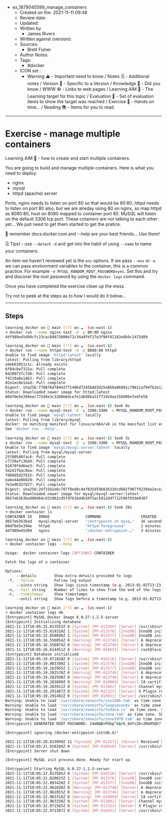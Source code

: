 - ex_1879045599_manage_containers
	- Created on the: 2021-11-11 09:48
	- Review date:
	- Updated:
	- Written by 
		- James Rivers
	- Written against (version):
	- Sources: 
		- Brett Fisher
	- Author Notes: 
	- Tags: 
		- #docker 
	- ICON set : 
		- Warning ⚠️ - Important need to know / Notes 🗒 - Additional notes / Version 🌱 - Specific to a Version / Knowledge 🧠 - Did you know / WWW 🕸 - Links to web pages / Learning AIM 🎯 - The Learning target for this topic / Evaluation 🧪 - Set of evaluation items to show the target was reached / Exercise 🤸 - Hands on time... /  Reading 📚  - Items for you to read. 
---
# Exercise - manage multiple containers
Learning AIM 🎯 - how to create and start multiple containers.

You are going to build and manage multiple containers.  Here is what you need to deploy:
- nginx 
- mysql 
- httpd (apache) server

Ports, nginx needs to listen on port 80 so that would be 80:80, httpd needs to listen on port 80 also, but we are alreday using 80 on nginx, so map httpd as 8080:80, host on 8080 mapped to container port 80.  MySQL will listen on the default 3306 tcp port.  These cotainers are not talking to each other yet... We just need to get them started to get the pratice.

🧠  remember docs.docker.com and --help are your best friends... Use them!

 🗒 Tips! - use `--detach` `-d` and get into the habit of using `--name` to name your containers. 
 
 An item we haven't reviewed yet is the `env` options. If we pass `--env` or `-e` we can pass environment variables to the container, this is a common practice. For example `-e MYSQL_RANDOM_ROOT_PASSWORD=yes`.  Set this and try and discover the root password by using the `docker logs` command. 
 
 Once you have completed the exercise clean up the mess. 
 
 Try not to peek at the steps as to how I would do it below... 
 
 --- 
 
 ## Steps 
 
 ```bash
 learning_docker on  main [!?] on ☁️  (us-east-1) 
➜ docker run --name nginx-test -d -p 80:80 nginx
4df989e45d99cfc23cac84073800e72c34a9fdf27e3f98f41163e8b9c1475d89

learning_docker on  main [!?] on ☁️  (us-east-1) 
➜ docker run --name httpd-test -d -p 8080:80 httpd
Unable to find image 'httpd:latest' locally
latest: Pulling from library/httpd
a9eb63951c1c: Already exists 
6f84cbe7322a: Pull complete 
0420072fc7d8: Pull complete 
f4210a0a1463: Pull complete 
02a1ec8e1aad: Pull complete 
Digest: sha256:f70876d78442771406d7245b8d3425e8b0a86891c79811af94fb2e12af0fadeb
Status: Downloaded newer image for httpd:latest
80df0e5e394eec772d4e3c3388b6dce7e1d6d8ba31f734e9ae156906efedfe58

learning_docker on  main [!?] on ☁️  (us-east-1) took 8s 
➜ docker run --name mysql-test -d -p 3306:3306 -e MYSQL_RANDOM_ROOT_PASSWORD=yes mysql 
Unable to find image 'mysql:latest' locally
latest: Pulling from library/mysql
docker: no matching manifest for linux/arm64/v8 in the manifest list entries.
See 'docker run --help'.
      
learning_docker on  main [!?] on ☁️  (us-east-1) took 3s 
❯ docker run --name mysql-test -d -p 3306:3306 -e MYSQL_RANDOM_ROOT_PASSWORD=yes  mysql/mysql-server 
Unable to find image 'mysql/mysql-server:latest' locally
latest: Pulling from mysql/mysql-server
25f80540fac6: Pull complete 
c7738afc36d4: Pull complete 
91078f446ee3: Pull complete 
5e2d1fbac0aa: Pull complete 
fd68d5d37815: Pull complete 
eabe44e0b828: Pull complete 
7e3e9b32f027: Pull complete 
Digest: sha256:2df31b2e6c787f8ed8c4ef835d59b83b33dcd682f907f92394a2ece2ab7ab5a6
Status: Downloaded newer image for mysql/mysql-server:latest
d657e63b3bad80d64cd31962cd5fdf61bd4b10f5ac5912dd7712596f03de0307

learning_docker on  main [!?] on ☁️  (us-east-1) took 28s 
➜ docker container ls 
CONTAINER ID   IMAGE                COMMAND                  CREATED          STATUS                             PORTS                                     NAMES
d657e63b3bad   mysql/mysql-server   "/entrypoint.sh mysq…"   16 seconds ago   Up 15 seconds (health: starting)   0.0.0.0:3306->3306/tcp, 33060-33061/tcp   mysql-test
80df0e5e394e   httpd                "httpd-foreground"       2 minutes ago    Up 2 minutes                       0.0.0.0:8080->80/tcp                      httpd-test
4df989e45d99   nginx                "/docker-entrypoint.…"   3 minutes ago    Up 3 minutes                       0.0.0.0:80->80/tcp                        nginx-test

learning_docker on  main [!?] on ☁️  (us-east-1) 
➜ docker container logs --help

Usage:  docker container logs [OPTIONS] CONTAINER

Fetch the logs of a container

Options:
      --details        Show extra details provided to logs
  -f, --follow         Follow log output
      --since string   Show logs since timestamp (e.g. 2013-01-02T13:23:37Z) or relative (e.g. 42m for 42 minutes)
  -n, --tail string    Number of lines to show from the end of the logs (default "all")
  -t, --timestamps     Show timestamps
      --until string   Show logs before a timestamp (e.g. 2013-01-02T13:23:37Z) or relative (e.g. 42m for 42 minutes)

learning_docker on  main [!?] on ☁️  (us-east-1) 
➜ docker container logs d6    
[Entrypoint] MySQL Docker Image 8.0.27-1.2.5-server
[Entrypoint] Initializing database
2021-11-11T10:05:15.613553Z 0 [System] [MY-013169] [Server] /usr/sbin/mysqld (mysqld 8.0.27) initializing of server in progress as process 17
2021-11-11T10:05:15.619310Z 1 [System] [MY-013576] [InnoDB] InnoDB initialization has started.
2021-11-11T10:05:15.858696Z 1 [System] [MY-013577] [InnoDB] InnoDB initialization has ended.
2021-11-11T10:05:16.556054Z 0 [Warning] [MY-013746] [Server] A deprecated TLS version TLSv1 is enabled for channel mysql_main
2021-11-11T10:05:16.556074Z 0 [Warning] [MY-013746] [Server] A deprecated TLS version TLSv1.1 is enabled for channel mysql_main
2021-11-11T10:05:16.614451Z 6 [Warning] [MY-010453] [Server] root@localhost is created with an empty password ! Please consider switching off the --initialize-insecure option.
[Entrypoint] Database initialized
2021-11-11T10:05:19.071810Z 0 [System] [MY-010116] [Server] /usr/sbin/mysqld (mysqld 8.0.27) starting as process 64
2021-11-11T10:05:19.083789Z 1 [System] [MY-013576] [InnoDB] InnoDB initialization has started.
2021-11-11T10:05:19.163565Z 1 [System] [MY-013577] [InnoDB] InnoDB initialization has ended.
2021-11-11T10:05:19.282578Z 0 [Warning] [MY-013746] [Server] A deprecated TLS version TLSv1 is enabled for channel mysql_main
2021-11-11T10:05:19.282598Z 0 [Warning] [MY-013746] [Server] A deprecated TLS version TLSv1.1 is enabled for channel mysql_main
2021-11-11T10:05:19.283889Z 0 [Warning] [MY-010068] [Server] CA certificate ca.pem is self signed.
2021-11-11T10:05:19.283912Z 0 [System] [MY-013602] [Server] Channel mysql_main configured to support TLS. Encrypted connections are now supported for this channel.
2021-11-11T10:05:19.291487Z 0 [System] [MY-011323] [Server] X Plugin ready for connections. Socket: /var/run/mysqld/mysqlx.sock
2021-11-11T10:05:19.291492Z 0 [System] [MY-010931] [Server] /usr/sbin/mysqld: ready for connections. Version: '8.0.27'  socket: '/var/lib/mysql/mysql.sock'  port: 0  MySQL Community Server - GPL.
Warning: Unable to load '/usr/share/zoneinfo/iso3166.tab' as time zone. Skipping it.
Warning: Unable to load '/usr/share/zoneinfo/leapseconds' as time zone. Skipping it.
Warning: Unable to load '/usr/share/zoneinfo/tzdata.zi' as time zone. Skipping it.
Warning: Unable to load '/usr/share/zoneinfo/zone.tab' as time zone. Skipping it.
Warning: Unable to load '/usr/share/zoneinfo/zone1970.tab' as time zone. Skipping it.
[Entrypoint] GENERATED ROOT PASSWORD: I4eB&B+PUbp^k&r6_84Yv2b+2Rm95@h?

[Entrypoint] ignoring /docker-entrypoint-initdb.d/*

2021-11-11T10:05:20.633899Z 11 [System] [MY-013172] [Server] Received SHUTDOWN from user root. Shutting down mysqld (Version: 8.0.27).
2021-11-11T10:05:21.910104Z 0 [System] [MY-010910] [Server] /usr/sbin/mysqld: Shutdown complete (mysqld 8.0.27)  MySQL Community Server - GPL.
[Entrypoint] Server shut down

[Entrypoint] MySQL init process done. Ready for start up.

[Entrypoint] Starting MySQL 8.0.27-1.2.5-server
2021-11-11T10:05:22.813505Z 0 [System] [MY-010116] [Server] /usr/sbin/mysqld (mysqld 8.0.27) starting as process 1
2021-11-11T10:05:22.820623Z 1 [System] [MY-013576] [InnoDB] InnoDB initialization has started.
2021-11-11T10:05:22.893420Z 1 [System] [MY-013577] [InnoDB] InnoDB initialization has ended.
2021-11-11T10:05:22.962838Z 0 [Warning] [MY-013746] [Server] A deprecated TLS version TLSv1 is enabled for channel mysql_main
2021-11-11T10:05:22.962855Z 0 [Warning] [MY-013746] [Server] A deprecated TLS version TLSv1.1 is enabled for channel mysql_main
2021-11-11T10:05:22.963318Z 0 [Warning] [MY-010068] [Server] CA certificate ca.pem is self signed.
2021-11-11T10:05:22.963338Z 0 [System] [MY-013602] [Server] Channel mysql_main configured to support TLS. Encrypted connections are now supported for this channel.
2021-11-11T10:05:22.971565Z 0 [System] [MY-011323] [Server] X Plugin ready for connections. Bind-address: '::' port: 33060, socket: /var/run/mysqld/mysqlx.sock
2021-11-11T10:05:22.971587Z 0 [System] [MY-010931] [Server] /usr/sbin/mysqld: ready for connections. Version: '8.0.27'  socket: '/var/lib/mysql/mysql.sock'  port: 3306  MySQL Community Server - GPL.
```
 
 
 
 
 
 

 
 




